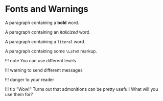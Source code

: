 # Fonts and Warnings

A paragraph containing a **bold** word.

A paragraph containing an *italicized* word.

A paragraph containing a `literal` word.

A paragraph containing some ``\LaTeX`` markup.

!!! note
    You can use different levels

!!! warning
    to send different messages

!!! danger
    to your reader

!!! tip "Wow!"
    Turns out that admonitions can be pretty useful!
    What will you use them for?